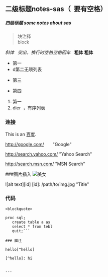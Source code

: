 ## 二级标题notes-sas（  要有空格）

##### 四级标题 some notes about sas
>块注释   
block

*斜体*  
_突出，换行时空格空格回车_  
**粗体**
__粗体__

* 第一
* d第二无项列表
+ 第三
- 第四
1. 第一
2. dier  ，有序列表

### 连接  

This is an [百度](http://www.baidu.com/).    

http://google.com/        "Google" 

http://search.yahoo.com/  "Yahoo Search" 

http://search.msn.com/    "MSN Search"  


###图片插入
![美女](https://image.baidu.com/search/detail?ct=503316480&z=0&ipn=d&word=github&step_word=&hs=0&pn=0&spn=0&di=66016378010&pi=0&rn=1&tn=baiduimagedetail&is=0%2C0&istype=0&ie=utf-8&oe=utf-8&in=&cl=2&lm=-1&st=undefined&cs=1110612156%2C1998721484&os=1408536426%2C3805375213&simid=3470087785%2C407244213&adpicid=0&lpn=0&ln=1855&fr=&fmq=1494574551578_R&fm=&ic=undefined&s=undefined&se=&sme=&tab=0&width=undefined&height=undefined&face=undefined&ist=&jit=&cg=&bdtype=0&oriquery=&objurl=http%3A%2F%2Fcms.csdnimg.cn%2Farticle%2F201303%2F07%2F513845b040c30.jpg&fromurl=ippr_z2C%24qAzdH3FAzdH3Fooo_z%26e3Bvf1g_z%26e3BgjpAzdH3Fw6ptvsjAzdH3Fda8n-an-a0AzdH3Fdb89nl8-SwwS-GtpH7k%3Fs5vwpt5gN74%3D0&gsm=0&rpstart=0&rpnum=0)

![alt text][id] [id]: /path/to/img.jpg "Title"  

### 代码

`<blockquote>`  

```sas
proc sql;
   create table a as
   select * from tebl
   quit;```
   
### 脚注

hello[^hello]  

[^hello]: hi


---

